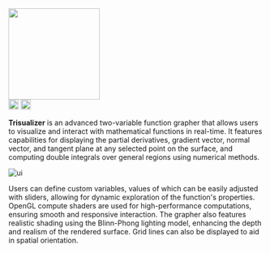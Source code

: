 <img src="https://github.com/user-attachments/assets/0ec19ded-d4a9-43e5-900d-3fe81c879c5d" height="180px" />

<div>
  <img src="https://img.shields.io/badge/License-MIT-a0250f.svg" height="20px" />
  <img src="https://img.shields.io/badge/Made%20with-OpenGL-5385b3.svg?style=flat&logo=opengl&logoColor=white" height="20px" />
</div>

**Trisualizer** is an advanced two-variable function grapher that allows users to visualize and interact with mathematical functions in real-time. It features capabilities for displaying the partial derivatives, gradient vector, normal vector, and tangent plane at any selected point on the surface, and computing double integrals over general regions using numerical methods.

![ui](https://github.com/user-attachments/assets/6ed5c52a-f31e-4f20-a0f4-bfa13ceffeba)

Users can define custom variables, values of which can be easily adjusted with sliders, allowing for dynamic exploration of the function's properties. OpenGL compute shaders are used for high-performance computations, ensuring smooth and responsive interaction. The grapher also features realistic shading using the Blinn-Phong lighting model, enhancing the depth and realism of the rendered surface. Grid lines can also be displayed to aid in spatial orientation.
